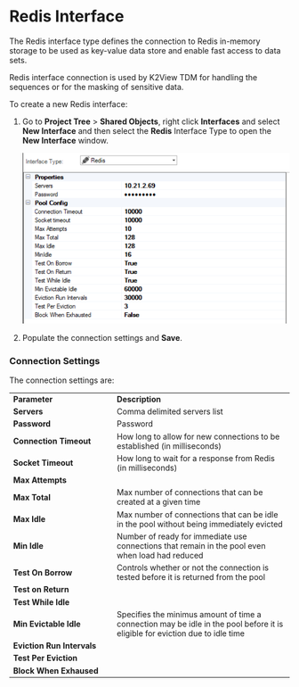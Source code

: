 # Redis Interface

The Redis interface type defines the connection to Redis in-memory storage to be used as key-value data store and enable fast access to data sets.

Redis interface connection is used by K2View TDM for handling the sequences or for the masking of sensitive data.

To create a new Redis interface:

1. Go to **Project Tree** > **Shared Objects**, right click **Interfaces** and select **New Interface** and then select the **Redis** Interface Type to open the **New Interface** window.

   ![image](images/09_redis_1.PNG)

2. Populate the connection settings and **Save**.

### Connection Settings

The connection settings are:

<table>
<tbody>
<tr>
<td width="300pxl"><strong>Parameter</strong></td>
<td width="600pxl"><strong>Description</strong></td>
</tr>
<tr>
<td><strong>Servers</strong></td>
<td>Comma delimited servers list</td>
</tr>
<tr>
<td><strong>Password&nbsp;</strong></td>
<td>Password&nbsp;</td>
</tr>
<tr>
<td><strong>Connection Timeout</strong></td>
<td>How long to allow for new connections to be established (in milliseconds)</td>
</tr>
<tr>
<td><strong>Socket Timeout</strong></td>
<td>How long to wait for a response from Redis (in milliseconds)</td>
</tr>
<tr>
<td><strong>Max Attempts</strong></td>
<td>&nbsp;</td>
</tr>
<tr>
<td><strong>Max Total</strong></td>
<td>Max number of connections that can be created at a given time</td>
</tr>
<tr>
<td><strong>Max Idle</strong></td>
<td>Max number of connections that can be idle in the pool without being immediately evicted</td>
</tr>
<tr>
<td><strong>Min Idle</strong></td>
<td>Number of ready for immediate use&nbsp; connections that remain in the pool even when load had reduced</td>
</tr>
<tr>
<td><strong>Test On Borrow</strong></td>
<td>Controls whether or not the connection is tested before it is returned from the pool</td>
</tr>
<tr>
<td><strong>Test on Return</strong></td>
<td>&nbsp;</td>
</tr>
<tr>
<td><strong>Test While Idle</strong></td>
<td>&nbsp;</td>
</tr>
<tr>
<td><strong>Min Evictable Idle</strong></td>
<td>Specifies the minimus amount of time a connection may be idle in the pool before it is eligible for eviction due to idle time</td>
</tr>
<tr>
<td><strong>Eviction Run Intervals</strong></td>
<td>&nbsp;</td>
</tr>
<tr>
<td><strong>Test Per Eviction</strong></td>
<td>&nbsp;</td>
</tr>
<tr>
<td><strong>Block When Exhaused</strong></td>
<td>&nbsp;</td>
</tr>
</tbody>
</table>